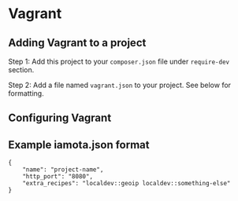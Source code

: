 # Vagrant

## Adding Vagrant to a project

Step 1:
Add this project to your `composer.json` file under `require-dev` section.

Step 2:
Add a file named `vagrant.json` to your project. See below for formatting.

## Configuring Vagrant



## Example iamota.json format
```
{
	"name": "project-name",
	"http_port": "8080",
	"extra_recipes": "localdev::geoip localdev::something-else"
}
```
